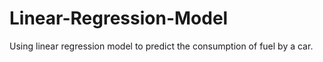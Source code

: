 # Linear-Regression-Model
Using linear regression model to predict the consumption of fuel by a car.
